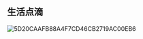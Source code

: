 ## 生活点滴

![5D20CAAFB88A4F7CD46CB2719AC00EB6](https://user-images.githubusercontent.com/87523560/129905271-077c30a7-2796-4b4e-9144-2cd6ec3eff42.jpg)

